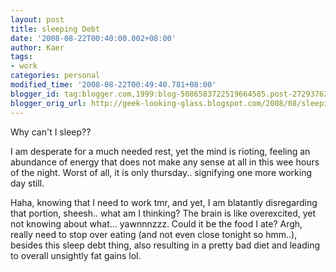```yaml
---
layout: post
title: sleeping Debt
date: '2008-08-22T00:40:00.002+08:00'
author: Kaer
tags:
- work
categories: personal
modified_time: '2008-08-22T00:49:40.781+08:00'
blogger_id: tag:blogger.com,1999:blog-5086583722519664585.post-2729376291294371715
blogger_orig_url: http://geek-looking-glass.blogspot.com/2008/08/sleeping-debt.html
---
```


Why can't I sleep?? 

I am desperate for a much 
needed rest, yet the mind is rioting, feeling an abundance of energy that does 
not make any sense at all in this wee hours of the night. Worst of all, it is 
only thursday.. signifying one more working day still. 

Haha, knowing that I need to 
work tmr, and yet, I am blatantly disregarding that portion, sheesh.. what am 
I thinking? The brain is like overexcited, yet not knowing about what... 
yawnnnzzz. Could it be the food I ate? Argh, really need to stop over eating 
(and not even close tonight so hmm..), besides this sleep debt thing, also 
resulting in a pretty bad diet and leading to overall unsightly fat gains lol. 
